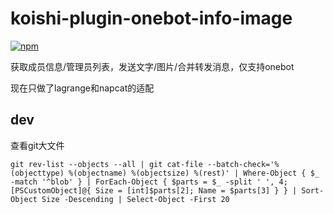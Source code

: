 # koishi-plugin-onebot-info-image

[![npm](https://img.shields.io/npm/v/koishi-plugin-onebot-info-image?style=flat-square)](https://www.npmjs.com/package/koishi-plugin-onebot-info-image)

获取成员信息/管理员列表，发送文字/图片/合并转发消息，仅支持onebot

现在只做了lagrange和napcat的适配

## dev 
查看git大文件
```shell
git rev-list --objects --all | git cat-file --batch-check='%(objecttype) %(objectname) %(objectsize) %(rest)' | Where-Object { $_ -match '^blob' } | ForEach-Object { $parts = $_ -split ' ', 4; [PSCustomObject]@{ Size = [int]$parts[2]; Name = $parts[3] } } | Sort-Object Size -Descending | Select-Object -First 20 
```